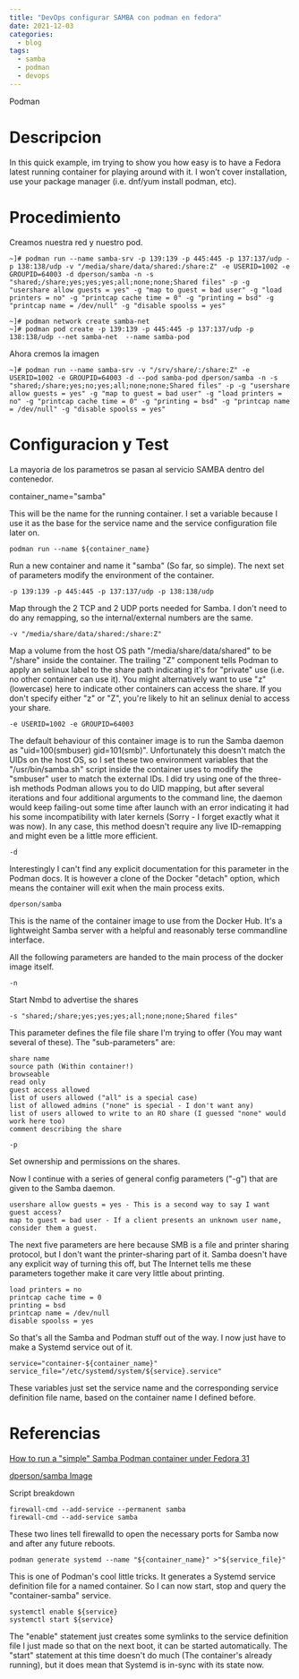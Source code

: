 ```yaml
---
title: "DevOps configurar SAMBA con podman en fedora"
date: 2021-12-03
categories:
  - blog
tags:
  - samba
  - podman
  - devops
---
```


Podman 

# Descripcion
In this quick example, im trying to show you how easy is to have a Fedora latest running container for playing around with it. I won’t cover installation, use your package manager (i.e. dnf/yum install podman, etc).

# Procedimiento

Creamos nuestra red y nuestro pod.
```shell
~]# podman run --name samba-srv -p 139:139 -p 445:445 -p 137:137/udp -p 138:138/udp -v "/media/share/data/shared:/share:Z" -e USERID=1002 -e GROUPID=64003 -d dperson/samba -n -s "shared;/share;yes;yes;yes;all;none;none;Shared files" -p -g "usershare allow guests = yes" -g "map to guest = bad user" -g "load printers = no" -g "printcap cache time = 0" -g "printing = bsd" -g "printcap name = /dev/null" -g "disable spoolss = yes"

~]# podman network create samba-net
~]# podman pod create -p 139:139 -p 445:445 -p 137:137/udp -p 138:138/udp --net samba-net  --name samba-pod

```

Ahora cremos la imagen

```shell
~]# podman run --name samba-srv -v "/srv/share/:/share:Z" -e USERID=1002 -e GROUPID=64003 -d --pod samba-pod dperson/samba -n -s "shared;/share;yes;no;yes;all;none;none;Shared files" -p -g "usershare allow guests = yes" -g "map to guest = bad user" -g "load printers = no" -g "printcap cache time = 0" -g "printing = bsd" -g "printcap name = /dev/null" -g "disable spoolss = yes"
```

# Configuracion y Test
La mayoria de los parametros se pasan al servicio SAMBA dentro del contenedor.

   container_name="samba"

This will be the name for the running container. I set a variable because I use it as the base for the service name and the service configuration file later on.

    podman run --name ${container_name}

Run a new container and name it "samba" (So far, so simple). The next set of parameters modify the environment of the container.

    -p 139:139 -p 445:445 -p 137:137/udp -p 138:138/udp

Map through the 2 TCP and 2 UDP ports needed for Samba. I don't need to do any remapping, so the internal/external numbers are the same.

    -v "/media/share/data/shared:/share:Z"

Map a volume from the host OS path "/media/share/data/shared" to be "/share" inside the container. The trailing "Z" component tells Podman to apply an selinux label to the share path indicating it's for "private" use (i.e. no other container can use it). You might alternatively want to use "z" (lowercase) here to indicate other containers can access the share. If you don't specify either "z" or "Z", you're likely to hit an selinux denial to access your share.

    -e USERID=1002 -e GROUPID=64003

The default behaviour of this container image is to run the Samba daemon as "uid=100(smbuser) gid=101(smb)". Unfortunately this doesn't match the UIDs on the host OS, so I set these two environment variables that the "/usr/bin/samba.sh" script inside the container uses to modify the "smbuser" user to match the external IDs. I did try using one of the three-ish methods Podman allows you to do UID mapping, but after several iterations and four additional arguments to the command line, the daemon would keep failing-out some time after launch with an error indicating it had his some incompatibility with later kernels (Sorry - I forget exactly what it was now). In any case, this method doesn't require any live ID-remapping and might even be a little more efficient.

    -d

Interestingly I can't find any explicit documentation for this parameter in the Podman docs. It is however a clone of the Docker "detach" option, which means the container will exit when the main process exits.

    dperson/samba

This is the name of the container image to use from the Docker Hub. It's a lightweight Samba server with a helpful and reasonably terse commandline interface.

All the following parameters are handed to the main process of the docker image itself.

    -n

Start Nmbd to advertise the shares

    -s "shared;/share;yes;yes;yes;all;none;none;Shared files"

This parameter defines the file file share I'm trying to offer (You may want several of these). The "sub-parameters" are:

    share name
    source path (Within container!)
    browseable
    read only
    guest access allowed
    list of users allowed ("all" is a special case)
    list of allowed admins ("none" is special - I don't want any)
    list of users allowed to write to an RO share (I guessed "none" would work here too)
    comment describing the share

    -p

Set ownership and permissions on the shares.

Now I continue with a series of general config parameters ("-g") that are given to the Samba daemon.

    usershare allow guests = yes - This is a second way to say I want guest access?
    map to guest = bad user - If a client presents an unknown user name, consider them a guest.

The next five parameters are here because SMB is a file and printer sharing protocol, but I don't want the printer-sharing part of it. Samba doesn't have any explicit way of turning this off, but The Internet tells me these parameters together make it care very little about printing.

    load printers = no
    printcap cache time = 0
    printing = bsd
    printcap name = /dev/null
    disable spoolss = yes

So that's all the Samba and Podman stuff out of the way. I now just have to make a Systemd service out of it.

    service="container-${container_name}"
    service_file="/etc/systemd/system/${service}.service"

These variables just set the service name and the corresponding service definition file name, based on the container name I defined before.


# Referencias
[How to run a "simple" Samba Podman container under Fedora 31](https://blog.m0les.com/2020/03/how-to-run-simple-samba-podman.html)

[dperson/samba Image](https://hub.docker.com/r/dperson/samba)


 Script breakdown

    firewall-cmd --add-service --permanent samba
    firewall-cmd --add-service samba 

These two lines tell firewalld to open the necessary ports for Samba now and after any future reboots.

 

    podman generate systemd --name "${container_name}" >"${service_file}"

This is one of Podman's cool little tricks. It generates a Systemd service definition file for a named container. So I can now start, stop and query the "container-samba" service.

    systemctl enable ${service}
    systemctl start ${service}

The "enable" statement just creates some symlinks to the service definition file I just made so that on the next boot, it can be started automatically. The "start" statement at this time doesn't do much (The container's already running), but it does mean that Systemd is in-sync with its state now.
